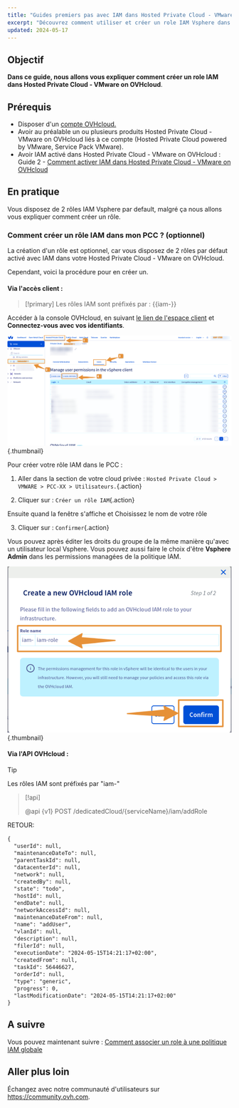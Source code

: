 ```yaml
---
title: "Guides premiers pas avec IAM dans Hosted Private Cloud - VMware on OVHcloud"
excerpt: "Découvrez comment utiliser et créer un role IAM Vsphere dans Hosted Private Cloud - VMware on OVHcloud"
updated: 2024-05-17
---
```


## Objectif

**Dans ce guide, nous allons vous expliquer comment créer un role IAM dans Hosted Private Cloud - VMware on OVHcloud**.

## Prérequis

- Disposer d'un [compte OVHcloud.](/pages/account_and_service_management/account_information/ovhcloud-account-creation)
- Avoir au préalable un ou plusieurs produits Hosted Private Cloud - VMware on OVHcloud liés à ce compte (Hosted Private Cloud powered by VMware, Service Pack VMware).
- Avoir IAM activé dans Hosted Private Cloud - VMware on OVHcloud : Guide 2 - [Comment activer IAM dans Hosted Private Cloud - VMware on OVHcloud](/pages/hosted_private_cloud/hosted_private_cloud_powered_by_vmware/vmware_iam_activation)

## En pratique

Vous disposez de 2 rôles IAM Vsphere par default, malgré ça nous allons vous expliquer comment créer un rôle.

### Comment créer un rôle IAM dans mon PCC ? (optionnel)

La création d'un rôle est optionnel, car vous disposez de 2 rôles par défaut activé avec IAM dans votre Hosted Private Cloud - VMware on OVHcloud.  

Cependant, voici la procédure pour en créer un.

#### Via l'accès client :
> [!primary]
> Les rôles IAM sont préfixés par : {{iam-}}

Accéder à la console OVHcloud, en suivant [le lien de l'espace client](/links/manager) et **Connectez-vous avec vos identifiants**.

![IAM role add](images/iam_role_8.png){.thumbnail}

Pour créer votre rôle IAM dans le PCC : 

1. Aller dans la section de votre cloud privée : `Hosted Private Cloud > VMWARE > PCC-XX > Utilisateurs.`{.action}

2. Cliquer sur : `Créer un rôle IAM`{.action}
      
Ensuite quand la fenêtre s'affiche et Choisissez le nom de votre rôle

3. Cliquer sur : `Confirmer`{.action}

Vous pouvez après éditer les droits du groupe de la même manière qu'avec un utilisateur local Vsphere. Vous pouvez aussi faire le choix d'être **Vsphere Admin** dans les permissions managées de la politique IAM.

![IAM role add](images/iam_role_9.png){.thumbnail}

#### Via l'API OVHcloud : 

> [!TIP]
> Les rôles IAM sont préfixés par "iam-"

> [!api]
>
> @api {v1} POST /dedicatedCloud/{serviceName}/iam/addRole
>

RETOUR:
```Shell
{
  "userId": null,
  "maintenanceDateTo": null,
  "parentTaskId": null,
  "datacenterId": null,
  "network": null,
  "createdBy": null,
  "state": "todo",
  "hostId": null,
  "endDate": null,
  "networkAccessId": null,
  "maintenanceDateFrom": null,
  "name": "addUser",
  "vlanId": null,
  "description": null,
  "filerId": null,
  "executionDate": "2024-05-15T14:21:17+02:00",
  "createdFrom": null,
  "taskId": 56446627,
  "orderId": null,
  "type": "generic",
  "progress": 0,
  "lastModificationDate": "2024-05-15T14:21:17+02:00"
}
```

## A suivre
Vous pouvez maintenant suivre : [Comment associer un role à une politique IAM globale](/pages/hosted_private_cloud/hosted_private_cloud_powered_by_vmware/vmware_iam_role_policy)

## Aller plus loin

Échangez avec notre communauté d'utilisateurs sur <https://community.ovh.com>.

